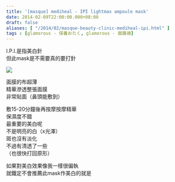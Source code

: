 ```yaml
---
title: '[masque] mediheal - IPI lightmax ampoule mask'
date: 2014-02-09T22:00:00.000+08:00
draft: false
aliases: [ "/2014/02/masque-beauty-clinic-mediheal-ipi.html" ]
tags : [glamorous - 保養おたく, glamorous - 面膜魂]
---
```


I.P.I.是指美白針  
但此mask是不需要真的要打針  

![](/images/medihealipi.jpg)

面膜的布超薄  
精華滲透整張面膜  
非常貼面（鼻頭能敷到）  
  
敷15-20分鐘後再按摩按摩精華  
保濕度不錯  
最重要的美白呢  
不是明亮的白（x光澤）  
斑也沒有淡化  
不過有清透了一些  
（也很快打回原形）  
  
如果對美白效果像我一樣很偏執  
就鐵定不會推薦此mask作美白的就是
